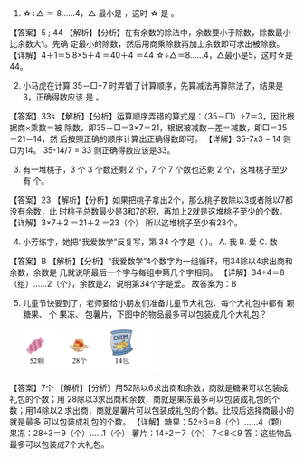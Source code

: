1. ☆÷△ ＝ 8……4，△ 最小是 ，这时 ☆ 是 。

【答案】5 ; 44
【解析】【分析】在有余数的除法中，余数要小于除数，除数最小比余数大1。先确
       定最小的除数，然后用商乘除数再加上余数即可求出被除数。
      【详解】4＋1＝5
             8×5＋4
             ＝40＋4
             ＝44
        ☆÷△＝8……4，△最小是5，这时☆是44。

2. 小马虎在计算 35－□÷7 时弄错了计算顺序，先算减法再算除法了，结果是 3，正确得数应该
   是 。

【答案】33s
【解析】【分析】运算顺序弄错的算式是：（35－□）÷7＝3，因此根据商×乘数＝被
       除数，即35－□＝3×7＝21，根据被减数－差＝减数，即□＝35－21＝14，然
       后按照正确的顺序计算出正确得数即可。
      【详解】35-7x3 = 14
       则□为14。
       35-14/7 = 33
       则正确得数应该是33。

3. 有一堆桃子，3 个 3 个数还剩 2 个，7 个 7 个数也还剩 2 个，这堆桃子至少有 个。

【答案】23
【解析】【分析】如果把桃子拿出2个，那么桃子数除以3或者除以7都没有余数，此
       时桃子总数最少是3和7的积，再加上2就是这堆桃子至少的个数。
      【详解】3×7＋2
            ＝21＋2
            ＝23（个）
       所以这堆桃子至少有23个。


4. 小芳练字，她把“我爱数学”反复写，第 34 个字是（ ）。
   A. 我 B. 爱 C. 数

【答案】B
【解析】【分析】“我爱数学”4个数字为一组循环，用34除以4求出商和余数，余数是
       几就说明最后一个字与每组中第几个字相同。
      【详解】34÷4＝8（组）……2（个），余数是2，说明第34个字是爱。
       故答案为：B

5. 儿童节快要到了，老师要给小朋友们准备儿童节大礼包．每个大礼包中都有 颗糖果、 个
   果冻、 包薯片，下图中的物品最多可以包装成几个大礼包？

   ![](images/1.png)

【答案】7个
【解析】【分析】用52除以6求出商和余数，商就是糖果可以包装成礼包的个数；用
       28除以3求出商和余数，商就是果冻最多可以包装成礼包的个数；用14除以2
       求出商，商就是薯片可以包装成礼包的个数。比较后选择商最小的就是最多
       可以包装成礼包的个数。
      【详解】糖果：52÷6＝8（个）……4（颗）
             果冻：28÷3＝9（个）……1（个）
             薯片：14÷2＝7（个）
             7＜8＜9
       答：这些物品最多可以包装成7个大礼包。

